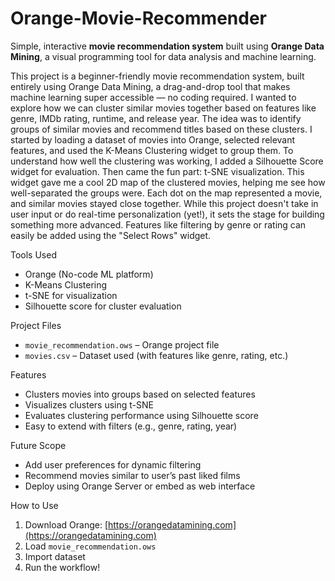 # Orange-Movie-Recommender
Simple, interactive **movie recommendation system** built using **Orange Data Mining**, a visual programming tool for data analysis and machine learning.

This project is a beginner-friendly movie recommendation system, built entirely using Orange Data Mining, a drag-and-drop tool that makes machine learning super accessible — no coding required.
I wanted to explore how we can cluster similar movies together based on features like genre, IMDb rating, runtime, and release year. The idea was to identify groups of similar movies and recommend titles based on these clusters.
I started by loading a dataset of movies into Orange, selected relevant features, and used the K-Means Clustering widget to group them. To understand how well the clustering was working, I added a Silhouette Score widget for evaluation.
Then came the fun part: t-SNE visualization. This widget gave me a cool 2D map of the clustered movies, helping me see how well-separated the groups were. Each dot on the map represented a movie, and similar movies stayed close together.
While this project doesn't take in user input or do real-time personalization (yet!), it sets the stage for building something more advanced. Features like filtering by genre or rating can easily be added using the "Select Rows" widget.

Tools Used
- Orange (No-code ML platform)
- K-Means Clustering
- t-SNE for visualization
- Silhouette score for cluster evaluation

Project Files
- `movie_recommendation.ows` – Orange project file
- `movies.csv` – Dataset used (with features like genre, rating, etc.)

Features
- Clusters movies into groups based on selected features
- Visualizes clusters using t-SNE
- Evaluates clustering performance using Silhouette score
- Easy to extend with filters (e.g., genre, rating, year)

Future Scope
- Add user preferences for dynamic filtering
- Recommend movies similar to user’s past liked films
- Deploy using Orange Server or embed as web interface

How to Use
1. Download Orange: [https://orangedatamining.com](https://orangedatamining.com)
2. Load `movie_recommendation.ows`
3. Import dataset
4. Run the workflow!
